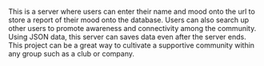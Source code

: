 This is a server where users can enter their name and mood onto the url to store a report of their mood onto the database. Users can also search up other users to promote awareness and connectivity among the community. Using JSON data, this server can saves data even after the server ends. This project can be a great way to cultivate a supportive community within any group such as a club or company.
